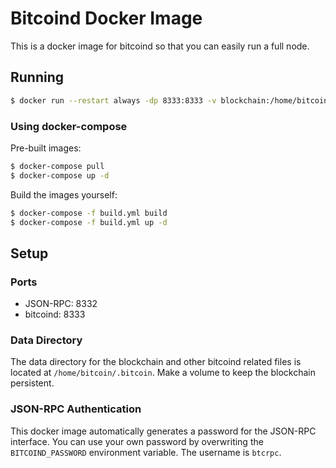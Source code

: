# Bitcoind Docker Image
This is a docker image for bitcoind so that you can easily run a full node.

## Running
```bash
$ docker run --restart always -dp 8333:8333 -v blockchain:/home/bitcoin/.bitcoin kelvinchen/bitcoind:latest
```

### Using docker-compose
Pre-built images:
```bash
$ docker-compose pull
$ docker-compose up -d
```

Build the images yourself:
```bash
$ docker-compose -f build.yml build
$ docker-compose -f build.yml up -d
```

## Setup

### Ports
- JSON-RPC: 8332
- bitcoind: 8333

### Data Directory
The data directory for the blockchain and other bitcoind related files is
located at `/home/bitcoin/.bitcoin`. Make a volume to keep the blockchain
persistent.

### JSON-RPC Authentication
This docker image automatically generates a password for the JSON-RPC
interface. You can use your own password by overwriting the `BITCOIND_PASSWORD`
environment variable. The username is `btcrpc`.
